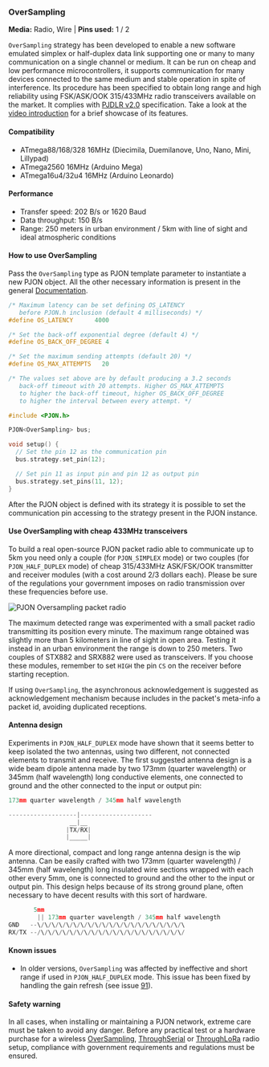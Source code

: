 ### OverSampling

**Media:** Radio, Wire |
**Pins used:** 1 / 2

`OverSampling` strategy has been developed to enable a new software emulated simplex or half-duplex data link supporting one or many to many communication on a single channel or medium. It can be run on cheap and low performance microcontrollers, it supports communication for many devices connected to the same medium and stable operation in spite of interference. Its procedure has been specified to obtain long range and high reliability using FSK/ASK/OOK 315/433MHz radio transceivers available on the market. It complies with [PJDLR v2.0](/src/strategies/OverSampling/specification/PJDLR-specification-v2.0.md) specification. Take a look at the [video introduction](https://www.youtube.com/watch?v=G1ckfsMzPns) for a brief showcase of its features.

#### Compatibility
- ATmega88/168/328 16MHz (Diecimila, Duemilanove, Uno, Nano, Mini, Lillypad)
- ATmega2560 16MHz (Arduino Mega)
- ATmega16u4/32u4 16MHz (Arduino Leonardo)

#### Performance
- Transfer speed: 202 B/s or 1620 Baud
- Data throughput: 150 B/s
- Range: 250 meters in urban environment / 5km with line of sight and ideal atmospheric conditions

#### How to use OverSampling
Pass the `OverSampling` type as PJON template parameter to instantiate a new PJON object. All the other necessary information is present in the general [Documentation](/documentation).
```cpp  
/* Maximum latency can be set defining OS_LATENCY
   before PJON.h inclusion (default 4 milliseconds) */
#define OS_LATENCY      4000

/* Set the back-off exponential degree (default 4) */
#define OS_BACK_OFF_DEGREE 4

/* Set the maximum sending attempts (default 20) */
#define OS_MAX_ATTEMPTS   20

/* The values set above are by default producing a 3.2 seconds
   back-off timeout with 20 attempts. Higher OS_MAX_ATTEMPTS
   to higher the back-off timeout, higher OS_BACK_OFF_DEGREE
   to higher the interval between every attempt. */

#include <PJON.h>

PJON<OverSampling> bus;

void setup() {
  // Set the pin 12 as the communication pin
  bus.strategy.set_pin(12);

  // Set pin 11 as input pin and pin 12 as output pin
  bus.strategy.set_pins(11, 12);
}  
```
After the PJON object is defined with its strategy it is possible to set the communication pin accessing to the strategy present in the PJON instance.

#### Use OverSampling with cheap 433MHz transceivers
To build a real open-source PJON packet radio able to communicate up to 5km you need only a couple (for `PJON_SIMPLEX` mode) or two couples (for `PJON_HALF_DUPLEX` mode) of cheap 315/433MHz ASK/FSK/OOK transmitter and receiver modules (with a cost around 2/3 dollars each). Please be sure of the regulations your government imposes on radio transmission over these frequencies before use.

![PJON Oversampling packet radio](http://www.gioblu.com/PJON/PJON-OverSampling-packet-radio-STX882-SRX882.jpg)

The maximum detected range was experimented with a small packet radio transmitting its position every minute. The maximum range obtained was slightly more than 5 kilometers in line of sight in open area. Testing it instead in an urban environment the range is down to 250 meters. Two couples of STX882 and SRX882 were used as transceivers. If you choose these modules, remember to set `HIGH` the pin `CS` on the receiver before starting reception.

If using `OverSampling`, the asynchronous acknowledgement is suggested as acknowledgement mechanism because includes in the packet's meta-info a packet id, avoiding duplicated receptions.

#### Antenna design
Experiments in `PJON_HALF_DUPLEX` mode have shown that it seems better to keep isolated the two antennas, using two different, not connected elements to transmit and receive. The first suggested antenna design is a wide beam dipole antenna made by two 173mm (quarter wavelength) or 345mm (half wavelength) long conductive elements, one connected to ground and the other connected to the input or output pin:
```cpp  
173mm quarter wavelength / 345mm half wavelength

-------------------|--------------------
                 __|__
                |TX/RX|
                |_____|
```
A more directional, compact and long range antenna design is the wip antenna. Can be easily crafted with two 173mm (quarter wavelength) / 345mm (half wavelength) long insulated wire sections wrapped with each other every 5mm, one is connected to ground and the other to the input or output pin. This design helps because of its strong ground plane, often necessary to have decent results with this sort of hardware.
```cpp  
       5mm
        || 173mm quarter wavelength / 345mm half wavelength
GND   --\/\/\/\/\/\/\/\/\/\/\/\/\/\/\/\/\/\/\/\/\
RX/TX --/\/\/\/\/\/\/\/\/\/\/\/\/\/\/\/\/\/\/\/\/
```

#### Known issues
- In older versions, `OverSampling` was affected by ineffective and short range if used in `PJON_HALF_DUPLEX` mode. This issue has been fixed by handling the gain refresh (see issue [91](https://github.com/gioblu/PJON/issues/91)).

#### Safety warning
In all cases, when installing or maintaining a PJON network, extreme care must be taken to avoid any danger. Before any practical test or a hardware purchase for a wireless [OverSampling](/src/strategies/OverSampling), [ThroughSerial](/src/strategies/ThroughSerial) or [ThroughLoRa](/src/strategies/ThroughLoRa) radio setup, compliance with government requirements and regulations must be ensured.
